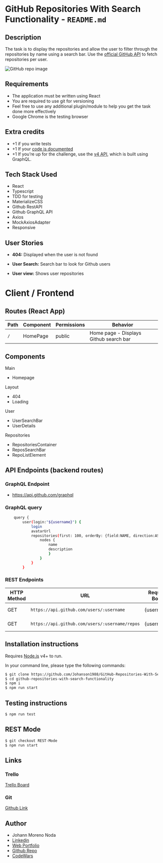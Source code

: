 # GitHub Repositories With Search Functionality - `README.md` 

## Description

The task is to display the repositories and allow the user to filter through the repositories by name using a search bar. 
Use the [official GitHub API](https://docs.github.com/en/rest) to fetch repositories per user.

![GitHub repo image](/src/images/github-readme.png)

## Requirements

- The application must be written using React
- You are required to use git for versioning
- Feel free to use any additional plugin/module to help you get the task done more
effectively
- Google Chrome is the testing browser

## Extra credits

- +1 if you write tests
- +1 If your [code is documented](https://google.github.io/styleguide/jsguide.html#jsdoc)
- +1 If you’re up for the challenge, use the [v4 API](https://docs.github.com/en/graphql), which is built using GraphQL.

## Tech Stack Used

- React
- Typescript
- TDD for testing
- MaterializeCSS
- Github RestAPI
- Github GraphQL API
- Axios
- MockAxiosAdapter
- Responsive

## User Stories

- **404:** Displayed when the user is not found

- **User Search:** Search bar to look for Github users

- **User view:** Shows user repositories

# Client / Frontend

## Routes (React App)
| Path                      | Component            | Permissions | Behavior                                                     |
| ------------------------- | -------------------- | ----------- | ------------------------------------------------------------ |
| `/`                       | HomePage              | public     | Home page - Displays Github search bar |

## Components

Main
 * Homepage

Layout
 * 404
 * Loading

User
 * UserSearchBar
 * UserDetails
 
Repositories
 * RepositoriesContainer
 * ReposSearchBar
 * RepoListElement

## API Endpoints (backend routes)

### GraphQL Endpoint

- https://api.github.com/graphql

### GraphQL query

```sh
    query {
        user(login:"${username}") {
            login
            avatarUrl
            repositories(first: 100, orderBy: {field:NAME, direction:ASC}) {
                nodes {
                    name
                    description
                    }
                }
            }
        }
```

### REST Endpoints

| HTTP Method | URL                         | Request Body                 | Success status | Error Status | Description                                                  |
| ----------- | --------------------------- | ---------------------------- | -------------- | ------------ | ------------------------------------------------------------ |
| GET         | `https://api.github.com/users/:username`           | {username}                | 200            | 404          | Gets user info          |
| GET        | `https://api.github.com/users/:username/repos`                | {username}      | 200            | 404          | Gets user's repositories |

## Installation instructions

Requires [Node.js](https://nodejs.org/) v4+ to run.

In your command line, please type the following commands:

```sh
$ git clone https://github.com/Johanson1988/GitHub-Repositories-With-Search-Functionality.git
$ cd github-repositories-with-search-functionality
$ npm i
$ npm run start
```
## Testing instructions

```sh
$ npm run test
```

## REST Mode

```sh
$ git checkout REST-Mode
$ npm run start
```

## Links

### Trello

[Trello Board](https://trello.com/b/7CPtRRzO/github-repo-mvst) 

### Git

[Github Link](https://github.com/screeeen/project-client)

## Author
* Johann Moreno Noda
* [Linkedin](https://www.linkedin.com/in/johannmoreno/)
* [Web Portfolio](https://web-portfolio-johann-moreno.herokuapp.com/)
* [Github Repo](https://github.com/Johanson1988?tab=stars)
* [CodeWars](https://www.codewars.com/users/johanson88)
